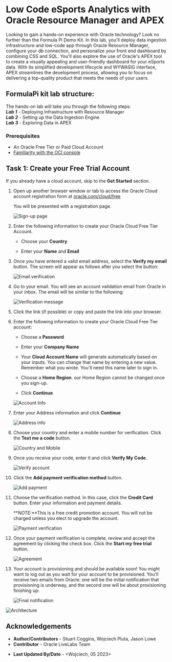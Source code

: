 # Low Code eSports Analytics with Oracle Resource Manager and APEX 
Looking to gain a hands-on experience with Oracle technology? Look no further than the Formula Pi Demo Kit. In this lab, you'll deploy data ingestion infrastructure and low-code app through Oracle Resource Manager, configure your db connection, and personalize your front end dashboard by combining CSS and SQL. You'll also explore the use of Oracle's APEX tool to create a visually appealing and user-friendly dashboard for your eSports data. With its simplified development lifecycle and WYWASIG interface, APEX streamlines the development process, allowing you to focus on delivering a top-quality product that meets the needs of your users.

## FormulaPi kit lab structure:
The hands-on lab will take you through the following steps:  
        ***Lab 1*** - Deploying Infrastructure with Resource Manager  
        ***Lab 2*** - Setting up the Data Ingestion Engine  
        ***Lab 3*** - Exploring Data in APEX  

### Prerequisites
* An Oracle Free Tier or Paid Cloud Account
* [Familiarity with the OCI console](https://docs.oracle.com/en-us/iaas/Content/GSG/Concepts/console.htm)

## Task 1: Create your Free Trial Account

If you already have a cloud account, skip to the **Get Started** section.

1. Open up another browser window or tab to access the Oracle Cloud account registration form at [oracle.com/cloud/free](https://signup.cloud.oracle.com/)

    You will be presented with a registration page.

    ![Sign-up page](images/cloud-infrastructure.png)

2. Enter the following information to create your Oracle Cloud Free Tier Account.

    * Choose your **Country**

    * Enter your **Name** and **Email**

3. Once you have entered a valid email address, select the **Verify my email** button. The screen will appear as follows after you select the button:

    ![Email verification](images/verify-email.png)

4. Go to your email. You will see an account validation email from Oracle in your inbox. The email will be similar to the following:

    ![Verification message](images/verification-mail.png)

5. Click the link (if possible) or copy and paste the link into your browser.

6. Enter the following information to create your Oracle Cloud Free Tier account:

    * Choose a **Password**

    * Enter your **Company Name**

    * Your **Cloud Account Name** will generate automatically based on your inputs. You can change that name by entering a new value. Remember what you wrote.  You'll need this name later to sign in.

    * Choose a **Home Region**. our Home Region cannot be changed once you sign-up.

    * Click **Continue**

    ![Account Info](images/account-info.png)

7. Enter your Address information and click **Continue**

    ![Address info](images/free-tier-address.png)

8. Choose your country and enter a mobile number for verification. Click the **Text me a code** button.

    ![Country and Mobile](images/free-tier-address-2.png)

9. Once you receive your code, enter it and click **Verify My Code**.

    ![Verify account](images/free-tier-address-4.png)

10. Click the **Add payment verification method** button.

    ![Add payment](images/free-tier-payment-1.png)

11. Choose the verification method. In this case, click the **Credit Card** button. Enter your information and payment details.

    **_NOTE:_**This is a free credit promotion account. You will not be charged unless you elect to upgrade the account.

    ![Payment verification](images/free-tier-payment-2.png)

12. Once your payment verification is complete, review and accept the agreement by clicking the check box. Click the **Start my free trial** button.

    ![Agreement](images/free-tier-agreement.png)

13. Your account is provisioning and should be available soon! You might want to log out as you wait for your account to be provisioned. You'll receive two emails from Oracle: one will be the initial notification that provisioning is underway, and the second one will be about provisioning finishing up:

    ![Final notification](images/account-provisioned.png)


![Architecture](~/../../l1deploy/images/architecture.png)  

## Acknowledgements
 - **Author/Contributors** -  Stuart Coggins, Wojciech Pluta, Jason Lowe
 - **Contributor** - Oracle LiveLabs Team
* **Last Updated By/Date** - <Wojciech, 05 2023>
